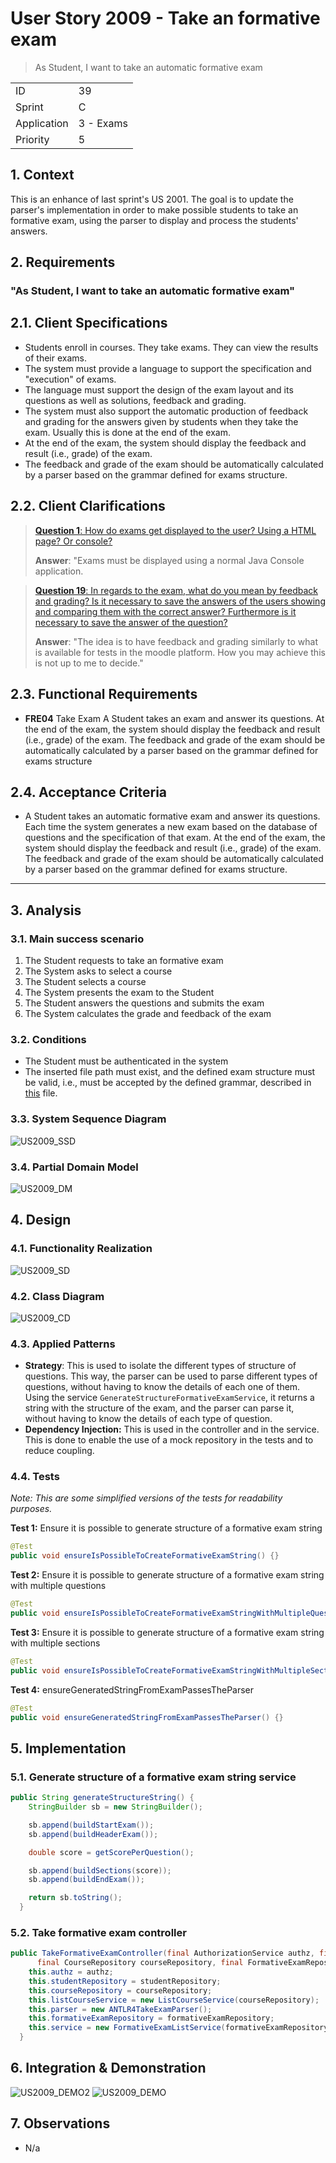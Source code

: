 # User Story 2009 - Take an formative exam

> As Student, I want to take an automatic formative exam

|             |           |
| ----------- | --------- |
| ID          | 39        |
| Sprint      | C         |
| Application | 3 - Exams |
| Priority    | 5         |

## 1. Context

This is an enhance of last sprint's US 2001. The goal is to update the parser's implementation in order to make possible students to take an formative exam, using the parser to display and process the students' answers.

## 2. Requirements

### "As Student, I want to take an automatic formative exam"

## 2.1. Client Specifications

- Students enroll in courses. They take exams. They can view the results of their exams.
- The system must provide a language to support the specification and "execution" of exams.
- The language must support the design of the exam layout and its questions as well as solutions, feedback and grading.
- The system must also support the automatic production of feedback and grading for the answers given by students when they take the exam. Usually this is done at the end of the exam.
- At the end of the exam, the system should display the feedback and result (i.e., grade) of the exam.
- The feedback and grade of the exam should be automatically calculated by a parser based on the grammar defined for exams structure.

## 2.2. Client Clarifications

> [**Question 1**: How do exams get displayed to the user? Using a HTML page? Or console?](https://moodle.isep.ipp.pt/mod/forum/discuss.php?d=23245)
>
> **Answer**: "Exams must be displayed using a normal Java Console application.

> [**Question 19**: In regards to the exam, what do you mean by feedback and grading? Is it necessary to save the answers of the users showing and comparing them with the correct answer? Furthermore is it necessary to save the answer of the question?](https://moodle.isep.ipp.pt/mod/forum/discuss.php?d=22003)
>
> **Answer**: "The idea is to have feedback and grading similarly to what is available for tests in the moodle platform. How you may achieve this is not up to me to decide."

## 2.3. Functional Requirements

- **FRE04** Take Exam A Student takes an exam and answer its questions. At the end of the exam, the system should display the feedback and result (i.e., grade) of the exam. The feedback and grade of the exam should be automatically calculated by a parser based on the grammar defined for exams structure

## 2.4. Acceptance Criteria

- A Student takes an automatic formative exam and answer its questions. Each time the system generates a new exam based on the database of questions and the specification of that exam. At the end of the exam, the system should display the feedback and result (i.e., grade) of the exam. The feedback and grade of the exam should be automatically calculated by a parser based on the grammar defined for exams structure.

---

## 3. Analysis

### 3.1. Main success scenario

1. The Student requests to take an formative exam
2. The System asks to select a course
3. The Student selects a course
4. The System presents the exam to the Student
5. The Student answers the questions and submits the exam
6. The System calculates the grade and feedback of the exam

### 3.2. Conditions

- The Student must be authenticated in the system
- The inserted file path must exist, and the defined exam structure must be valid, i.e., must be accepted by the defined grammar, described in [this](grammar.md) file.

### 3.3. System Sequence Diagram

![US2009_SSD](out/US2009_SSD.svg)

### 3.4. Partial Domain Model

![US2009_DM](out/US2009_DM.svg)

## 4. Design

### 4.1. Functionality Realization

![US2009_SD](out/US2009_SD.svg)

### 4.2. Class Diagram

![US2009_CD](out/US2009_CD.svg)

### 4.3. Applied Patterns

- **Strategy**: This is used to isolate the different types of structure of questions. This way, the parser can be used to parse different types of questions, without having to know the details of each one of them. Using the service `GenerateStructureFormativeExamService`, it returns a string with the structure of the exam, and the parser can parse it, without having to know the details of each type of question.
- **Dependency Injection:** This is used in the controller and in the service. This is done to enable the use of a mock repository in the tests and to reduce coupling.

### 4.4. Tests

_Note: This are some simplified versions of the tests for readability purposes._

**Test 1:** Ensure it is possible to generate structure of a formative exam string

```java
@Test
public void ensureIsPossibleToCreateFormativeExamString() {}
```

**Test 2:** Ensure it is possible to generate structure of a formative exam string with multiple questions

```java
@Test
public void ensureIsPossibleToCreateFormativeExamStringWithMultipleQuestions() {}
```

**Test 3:** Ensure it is possible to generate structure of a formative exam string with multiple sections

```java
@Test
public void ensureIsPossibleToCreateFormativeExamStringWithMultipleSections() {}
```

**Test 4:** ensureGeneratedStringFromExamPassesTheParser

```java
@Test
public void ensureGeneratedStringFromExamPassesTheParser() {}
```

## 5. Implementation

### 5.1. Generate structure of a formative exam string service

```java
public String generateStructureString() {
    StringBuilder sb = new StringBuilder();

    sb.append(buildStartExam());
    sb.append(buildHeaderExam());

    double score = getScorePerQuestion();

    sb.append(buildSections(score));
    sb.append(buildEndExam());

    return sb.toString();
  }
```

### 5.2. Take formative exam controller

```java
public TakeFormativeExamController(final AuthorizationService authz, final StudentRepository studentRepository,
      final CourseRepository courseRepository, final FormativeExamRepository formativeExamRepository) {
    this.authz = authz;
    this.studentRepository = studentRepository;
    this.courseRepository = courseRepository;
    this.listCourseService = new ListCourseService(courseRepository);
    this.parser = new ANTLR4TakeExamParser();
    this.formativeExamRepository = formativeExamRepository;
    this.service = new FormativeExamListService(formativeExamRepository);
  }
```

## 6. Integration & Demonstration

![US2009_DEMO2](US2009_DEMO2.png)
![US2009_DEMO](US2009_DEMO.png)

## 7. Observations

- N/a
